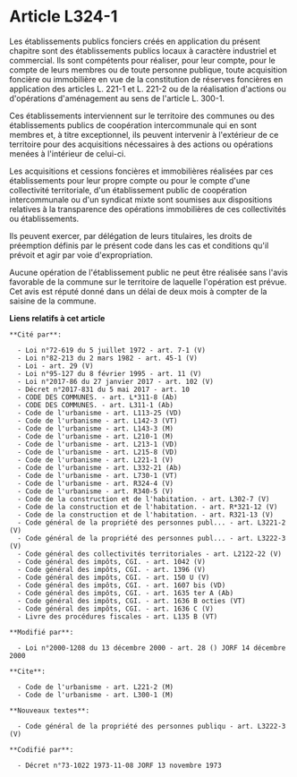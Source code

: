 # Article L324-1

Les établissements publics fonciers créés en application du présent chapitre sont des établissements publics locaux à
caractère industriel et commercial. Ils sont compétents pour réaliser, pour leur compte, pour le compte de leurs membres ou
de toute personne publique, toute acquisition foncière ou immobilière en vue de la constitution de réserves foncières en
application des articles L. 221-1 et L. 221-2 ou de la réalisation d'actions ou d'opérations d'aménagement au sens de
l'article L. 300-1.

Ces établissements interviennent sur le territoire des communes ou des établissements publics de coopération intercommunale
qui en sont membres et, à titre exceptionnel, ils peuvent intervenir à l'extérieur de ce territoire pour des acquisitions
nécessaires à des actions ou opérations menées à l'intérieur de celui-ci.

Les acquisitions et cessions foncières et immobilières réalisées par ces établissements pour leur propre compte ou pour le
compte d'une collectivité territoriale, d'un établissement public de coopération intercommunale ou d'un syndicat mixte sont
soumises aux dispositions relatives à la transparence des opérations immobilières de ces collectivités ou établissements.

Ils peuvent exercer, par délégation de leurs titulaires, les droits de préemption définis par le présent code dans les cas et
conditions qu'il prévoit et agir par voie d'expropriation.

Aucune opération de l'établissement public ne peut être réalisée sans l'avis favorable de la commune sur le territoire de
laquelle l'opération est prévue. Cet avis est réputé donné dans un délai de deux mois à compter de la saisine de la commune.

**Liens relatifs à cet article**

	**Cité par**:

	  - Loi n°72-619 du 5 juillet 1972 - art. 7-1 (V)
	  - Loi n°82-213 du 2 mars 1982 - art. 45-1 (V)
	  - Loi - art. 29 (V)
	  - Loi n°95-127 du 8 février 1995 - art. 11 (V)
	  - Loi n°2017-86 du 27 janvier 2017 - art. 102 (V)
	  - Décret n°2017-831 du 5 mai 2017 - art. 10
	  - CODE DES COMMUNES. - art. L*311-8 (Ab)
	  - CODE DES COMMUNES. - art. L311-1 (Ab)
	  - Code de l'urbanisme - art. L113-25 (VD)
	  - Code de l'urbanisme - art. L142-3 (VT)
	  - Code de l'urbanisme - art. L143-3 (M)
	  - Code de l'urbanisme - art. L210-1 (M)
	  - Code de l'urbanisme - art. L213-1 (VD)
	  - Code de l'urbanisme - art. L215-8 (VD)
	  - Code de l'urbanisme - art. L221-1 (V)
	  - Code de l'urbanisme - art. L332-21 (Ab)
	  - Code de l'urbanisme - art. L730-1 (VT)
	  - Code de l'urbanisme - art. R324-4 (V)
	  - Code de l'urbanisme - art. R340-5 (V)
	  - Code de la construction et de l'habitation. - art. L302-7 (V)
	  - Code de la construction et de l'habitation. - art. R*321-12 (V)
	  - Code de la construction et de l'habitation. - art. R321-13 (V)
	  - Code général de la propriété des personnes publ... - art. L3221-2 (V)
	  - Code général de la propriété des personnes publ... - art. L3222-3 (V)
	  - Code général des collectivités territoriales - art. L2122-22 (V)
	  - Code général des impôts, CGI. - art. 1042 (V)
	  - Code général des impôts, CGI. - art. 1396 (V)
	  - Code général des impôts, CGI. - art. 150 U (V)
	  - Code général des impôts, CGI. - art. 1607 bis (VD)
	  - Code général des impôts, CGI. - art. 1635 ter A (Ab)
	  - Code général des impôts, CGI. - art. 1636 B octies (VT)
	  - Code général des impôts, CGI. - art. 1636 C (V)
	  - Livre des procédures fiscales - art. L135 B (VT)

	**Modifié par**:

	  - Loi n°2000-1208 du 13 décembre 2000 - art. 28 () JORF 14 décembre 2000

	**Cite**:

	  - Code de l'urbanisme - art. L221-2 (M)
	  - Code de l'urbanisme - art. L300-1 (M)

	**Nouveaux textes**:

	  - Code général de la propriété des personnes publiqu - art. L3222-3 (V)

	**Codifié par**:

	  - Décret n°73-1022 1973-11-08 JORF 13 novembre 1973
